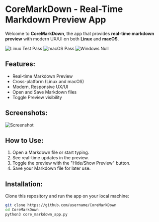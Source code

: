 # CoreMarkDown - Real-Time Markdown Preview App

Welcome to **CoreMarkDown**, the app that provides **real-time markdown preview** with modern UX/UI on both **Linux** and **macOS**.

![Linux Test Pass](https://img.shields.io/badge/Linux-Test%20Pass-green)
![macOS Pass](https://img.shields.io/badge/macOS-Pass-green)
![Windows Null](https://img.shields.io/badge/Windows-Not%20Tested-gray)

## Features:
- Real-time Markdown Preview
- Cross-platform (Linux and macOS)
- Modern, Responsive UX/UI
- Open and Save Markdown files
- Toggle Preview visibility

## Screenshots:

![Screenshot](app.png)

## How to Use:
1. Open a Markdown file or start typing.
2. See real-time updates in the preview.
3. Toggle the preview with the "Hide/Show Preview" button.
4. Save your Markdown file for later use.

## Installation:

Clone this repository and run the app on your local machine:

```bash
git clone https://github.com/username/CoreMarkDown
cd CoreMarkDown
python3 core_markdown_app.py
